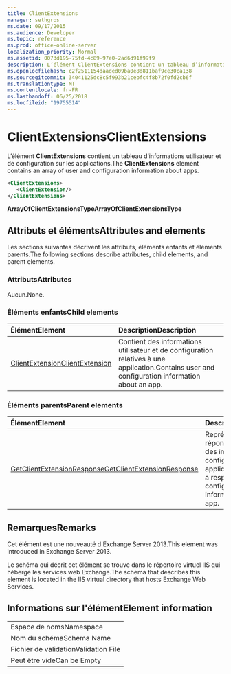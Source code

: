 ```yaml
---
title: ClientExtensions
manager: sethgros
ms.date: 09/17/2015
ms.audience: Developer
ms.topic: reference
ms.prod: office-online-server
localization_priority: Normal
ms.assetid: 0073d195-75fd-4c89-97e0-2ad6d91f99f9
description: L’élément ClientExtensions contient un tableau d’informations utilisateur et de configuration sur les applications.
ms.openlocfilehash: c2f2511154daaded09ba0e8d811baf9ce30ca138
ms.sourcegitcommit: 34041125dc8c5f993b21cebfc4f8b72f0fd2cb6f
ms.translationtype: MT
ms.contentlocale: fr-FR
ms.lasthandoff: 06/25/2018
ms.locfileid: "19755514"
---
```

# <a name="clientextensions"></a><span data-ttu-id="d472f-103">ClientExtensions</span><span class="sxs-lookup"><span data-stu-id="d472f-103">ClientExtensions</span></span>

<span data-ttu-id="d472f-104">L’élément **ClientExtensions** contient un tableau d’informations utilisateur et de configuration sur les applications.</span><span class="sxs-lookup"><span data-stu-id="d472f-104">The **ClientExtensions** element contains an array of user and configuration information about apps.</span></span> 
  
```XML
<ClientExtensions>
   <ClientExtension/>
</ClientExtensions>
```

 <span data-ttu-id="d472f-105">**ArrayOfClientExtensionsType**</span><span class="sxs-lookup"><span data-stu-id="d472f-105">**ArrayOfClientExtensionsType**</span></span>
## <a name="attributes-and-elements"></a><span data-ttu-id="d472f-106">Attributs et éléments</span><span class="sxs-lookup"><span data-stu-id="d472f-106">Attributes and elements</span></span>

<span data-ttu-id="d472f-107">Les sections suivantes décrivent les attributs, éléments enfants et éléments parents.</span><span class="sxs-lookup"><span data-stu-id="d472f-107">The following sections describe attributes, child elements, and parent elements.</span></span>
  
### <a name="attributes"></a><span data-ttu-id="d472f-108">Attributs</span><span class="sxs-lookup"><span data-stu-id="d472f-108">Attributes</span></span>

<span data-ttu-id="d472f-109">Aucun.</span><span class="sxs-lookup"><span data-stu-id="d472f-109">None.</span></span>
  
### <a name="child-elements"></a><span data-ttu-id="d472f-110">Éléments enfants</span><span class="sxs-lookup"><span data-stu-id="d472f-110">Child elements</span></span>

|<span data-ttu-id="d472f-111">**Élément**</span><span class="sxs-lookup"><span data-stu-id="d472f-111">**Element**</span></span>|<span data-ttu-id="d472f-112">**Description**</span><span class="sxs-lookup"><span data-stu-id="d472f-112">**Description**</span></span>|
|:-----|:-----|
|[<span data-ttu-id="d472f-113">ClientExtension</span><span class="sxs-lookup"><span data-stu-id="d472f-113">ClientExtension</span></span>](clientextension.md) <br/> |<span data-ttu-id="d472f-114">Contient des informations utilisateur et de configuration relatives à une application.</span><span class="sxs-lookup"><span data-stu-id="d472f-114">Contains user and configuration information about an app.</span></span>  <br/> |
   
### <a name="parent-elements"></a><span data-ttu-id="d472f-115">Éléments parents</span><span class="sxs-lookup"><span data-stu-id="d472f-115">Parent elements</span></span>

|<span data-ttu-id="d472f-116">**Élément**</span><span class="sxs-lookup"><span data-stu-id="d472f-116">**Element**</span></span>|<span data-ttu-id="d472f-117">**Description**</span><span class="sxs-lookup"><span data-stu-id="d472f-117">**Description**</span></span>|
|:-----|:-----|
|[<span data-ttu-id="d472f-118">GetClientExtensionResponse</span><span class="sxs-lookup"><span data-stu-id="d472f-118">GetClientExtensionResponse</span></span>](getclientextensionresponse.md) <br/> |<span data-ttu-id="d472f-119">Représente une réponse pour obtenir des informations de configuration d’une application.</span><span class="sxs-lookup"><span data-stu-id="d472f-119">Represents a response to get configuration information about an app.</span></span>  <br/> |
   
## <a name="remarks"></a><span data-ttu-id="d472f-120">Remarques</span><span class="sxs-lookup"><span data-stu-id="d472f-120">Remarks</span></span>

<span data-ttu-id="d472f-121">Cet élément est une nouveauté d'Exchange Server 2013.</span><span class="sxs-lookup"><span data-stu-id="d472f-121">This element was introduced in Exchange Server 2013.</span></span>
  
<span data-ttu-id="d472f-122">Le schéma qui décrit cet élément se trouve dans le répertoire virtuel IIS qui héberge les services web Exchange.</span><span class="sxs-lookup"><span data-stu-id="d472f-122">The schema that describes this element is located in the IIS virtual directory that hosts Exchange Web Services.</span></span>
  
## <a name="element-information"></a><span data-ttu-id="d472f-123">Informations sur l'élément</span><span class="sxs-lookup"><span data-stu-id="d472f-123">Element information</span></span>

||
|:-----|
|<span data-ttu-id="d472f-124">Espace de noms</span><span class="sxs-lookup"><span data-stu-id="d472f-124">Namespace</span></span>  <br/> |
|<span data-ttu-id="d472f-125">Nom du schéma</span><span class="sxs-lookup"><span data-stu-id="d472f-125">Schema Name</span></span>  <br/> |
|<span data-ttu-id="d472f-126">Fichier de validation</span><span class="sxs-lookup"><span data-stu-id="d472f-126">Validation File</span></span>  <br/> |
|<span data-ttu-id="d472f-127">Peut être vide</span><span class="sxs-lookup"><span data-stu-id="d472f-127">Can be Empty</span></span>  <br/> |
   

